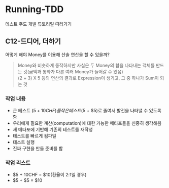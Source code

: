 # Running-TDD
테스트 주도 개발 튜토리얼 따라가기

## C12-드디어, 더하기
어떻게 해야 Money를 이용해 산술 연산을 할 수 있을까?<br>
> Money와 비슷하게 동작하지만 사실은 두 Money의 합을 나타내는 객체를 만드는 것(금액과 통화가 다른 여러 Money가 들어갈 수 있음)<br>
> (2 + 3) X 5 등의 연산의 결과로 Expression이 생기고, 그 중 하나가 Sum이 되는 것

### 작업 내용
- 큰 테스트 ($5 + 10CHF)를 작은 테스트($5 + $5)로 줄여서 발전을 나타낼 수 있도록 함
- 우리에게 필요한 계산(computation)에 대한 가능한 메타포들을 신중히 생각해봄
- 새 메타포에 기반해 기존의 테스트를 재작성
- 테스트를 빠르게 컴파일
- 테스트 실행
- 진짜 구현을 만들 준비를 함


### 작업 리스트
- $5 + 10CHF = $10(환율이 2:1일 경우)
- $5 + $5 = $10
